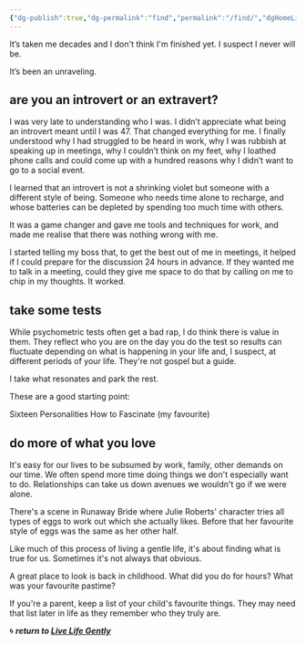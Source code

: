 ```yaml
---
{"dg-publish":true,"dg-permalink":"find","permalink":"/find/","dgHomeLink":true,"dgPassFrontmatter":false}
---
```



It’s taken me decades and I don't think I'm finished yet. I suspect I never will be. 

It’s been an unraveling. 

## are you an introvert or an extravert?

I was very late to understanding who I was. I didn’t appreciate what being an introvert meant until I was 47. That changed everything for me. I finally understood why I had struggled to be heard in work, why I was rubbish at speaking up in meetings, why I couldn’t think on my feet, why I loathed phone calls and could come up with a hundred reasons why I didn’t want to go to a social event. 

I learned that an introvert is not a shrinking violet but someone with a different style of being. Someone who needs time alone to recharge, and whose batteries can be depleted by spending too much time with others.

It was a game changer and gave me tools and techniques for work, and made me realise that there was nothing wrong with me. 

I started telling my boss that, to get the best out of me in meetings, it helped if I could prepare for the discussion 24 hours in advance. If they wanted me to talk in a meeting, could they give me space to do that by calling on me to chip in my thoughts. It worked.

## take some tests

While psychometric tests often get a bad rap, I do think there is value in them. They reflect who you are on the day you do the test so results can fluctuate depending on what is happening in your life and, I suspect, at different periods of your life. They're not gospel but a guide.

I take what resonates and park the rest.

These are a good starting point:

Sixteen Personalities
How to Fascinate (my favourite)

## do more of what you love

It's easy for our lives to be subsumed by work, family, other demands on our time. We often spend more time doing things we don't especially want to do. Relationships can take us down avenues we wouldn't go if we were alone.

There's a scene in Runaway Bride where Julie Roberts' character tries all types of eggs to work out which she actually likes. Before that her favourite style of eggs was the same as her other half. 

Like much of this process of living a gentle life, it's about finding what is true for us. Sometimes it's not always that obvious.

A great place to look is back in childhood. What did you do for hours? What was your favourite pastime? 

If you're a parent, keep a list of your child's favourite things. They may need that list later in life as they remember who they truly are.

🌀 ***return to [Live Life Gently](https://livelifegently.co.uk/)***
